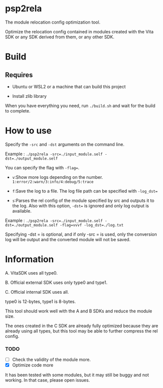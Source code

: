 # psp2rela

The module relocation config optimization tool.

Optimize the relocation config contained in modules created with the Vita SDK or any SDK derived from them, or any other SDK.

# Build

## Requires

- Ubuntu or WSL2 or a machine that can build this project

- Install zlib library

When you have everything you need, run `./build.sh` and wait for the build to complete.

# How to use

Specify the `-src` and `-dst` arguments on the command line.

Example : `./psp2rela -src=./input_module.self -dst=./output_module.self`

You can specify the flag with `-flag=`.

- `v`:Show more logs depending on the number. `1:error/2:warn/3:info/4:debug/5:trace`

- `f`:Save the log to a file. The log file path can be specified with `-log_dst=`

- `s`:Parses the rel config of the module specified by src and outputs it to the log. Also with this option, `-dst=` is ignored and only log output is available.

Example : `./psp2rela -src=./input_module.self -dst=./output_module.self -flag=vvvf -log_dst=./log.txt`

Specifying -dst = is optional, and if only -src = is used, only the conversion log will be output and the converted module will not be saved.

# Information

A. VitaSDK uses all type0.

B. Official external SDK uses only type0 and type1.

C. Official internal SDK uses all.

type0 is 12-bytes, type1 is 8-bytes.

This tool should work well with the A and B SDKs and reduce the module size.

The ones created in the C SDK are already fully optimized because they are already using all types, but this tool may be able to further compress the rel config.

### TODO

- [ ] Check the validity of the module more.
- [x] Optimize code more

It has been tested with some modules, but it may still be buggy and not working. In that case, please open issues.
